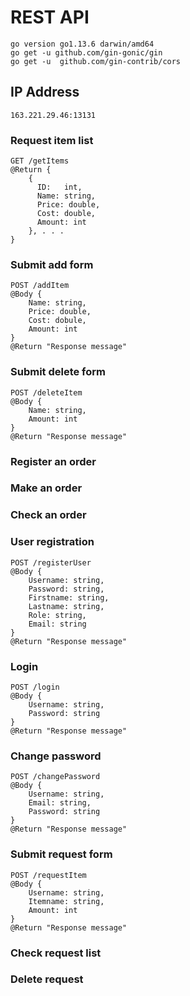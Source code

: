 # REST API
```
go version go1.13.6 darwin/amd64
go get -u github.com/gin-gonic/gin
go get -u  github.com/gin-contrib/cors
```
## IP Address
```
163.221.29.46:13131
```
### Request item list
```
GET /getItems
@Return {
    {
      ID:   int,  
      Name: string,
      Price: double,
      Cost: double,
      Amount: int
    }, . . .
}
```
### Submit add form
```
POST /addItem
@Body {
    Name: string,
    Price: double,
    Cost: dobule,
    Amount: int
}
@Return "Response message"
```
### Submit delete form
```
POST /deleteItem
@Body {
    Name: string,
    Amount: int
}
@Return "Response message"
```
### Register an order
### Make an order
### Check an order
### User registration
```
POST /registerUser
@Body {
    Username: string,
    Password: string,
    Firstname: string,
    Lastname: string,
    Role: string,
    Email: string
}
@Return "Response message"
```
### Login
```
POST /login
@Body {
    Username: string,
    Password: string
}
@Return "Response message"
```
### Change password
```
POST /changePassword
@Body {
    Username: string,
    Email: string,
    Password: string
}
@Return "Response message"
```
### Submit request form
```
POST /requestItem
@Body {
    Username: string,
    Itemname: string,
    Amount: int
}
@Return "Response message"
```
### Check request list
### Delete request
